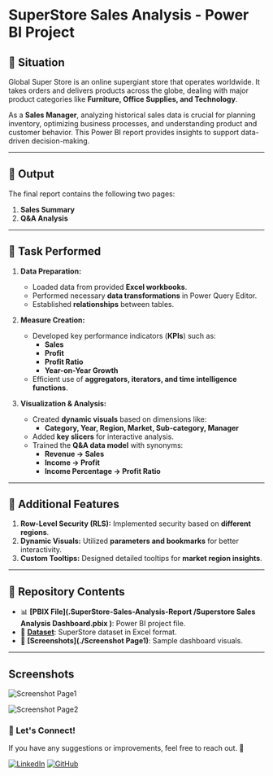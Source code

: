 # SuperStore Sales Analysis   - Power BI Project

## 📌 Situation

Global Super Store is an online supergiant store that operates worldwide. It takes orders and delivers products across the globe, dealing with major product categories like **Furniture, Office Supplies, and Technology**.

As a **Sales Manager**, analyzing historical sales data is crucial for planning inventory, optimizing business processes, and understanding product and customer behavior. This Power BI report provides insights to support data-driven decision-making.

---

## 🎯 Output

The final report contains the following two pages:

1. **Sales Summary**
2. **Q&A Analysis**

---

## 🔧 Task Performed

1. **Data Preparation:**

   - Loaded data from provided **Excel workbooks**.
   - Performed necessary **data transformations** in Power Query Editor.
   - Established **relationships** between tables.

2. **Measure Creation:**

   - Developed key performance indicators (**KPIs**) such as:
     - **Sales**
     - **Profit**
     - **Profit Ratio**
     - **Year-on-Year Growth**
   - Efficient use of **aggregators, iterators, and time intelligence functions**.

3. **Visualization & Analysis:**

   - Created **dynamic visuals** based on dimensions like:
     - **Category, Year, Region, Market, Sub-category, Manager**
   - Added **key slicers** for interactive analysis.
   - Trained the **Q&A data model** with synonyms:
     - **Revenue → Sales**
     - **Income → Profit**
     - **Income Percentage → Profit Ratio**

---

## 🚀 Additional Features

1. **Row-Level Security (RLS):** Implemented security based on **different regions**.
2. **Dynamic Visuals:** Utilized **parameters and bookmarks** for better interactivity.
3. **Custom Tooltips:** Designed detailed tooltips for **market region insights**.


---

## 📂 Repository Contents

- 📊 **[PBIX File](.SuperStore-Sales-Analysis-Report
/Superstore Sales Analysis Dashboard.pbix
)**: Power BI project file.  
- 📄  **[Dataset](./DataSet.zip)**: SuperStore dataset in Excel format.  
- 📝 **[Screenshots](./Screenshot Page1)**: Sample dashboard visuals.  


---

## Screenshots

![Screenshot Page1](https://github.com/user-attachments/assets/01dbe816-fb2e-42cd-8f9e-97704319a89d)




![Screenshot Page2](https://github.com/user-attachments/assets/bd4aa7b5-de40-4f6a-82a7-36a8f5774bc6)




### 📢 Let's Connect!

If you have any suggestions or improvements, feel free to reach out. 🚀

[![LinkedIn](https://img.shields.io/badge/LinkedIn-Connect-blue?logo=linkedin)](https://www.linkedin.com/in/sahir-rasheed-5686121a0/)
[![GitHub](https://img.shields.io/badge/GitHub-Follow-black?logo=github)](https://github.com/SahirRasheed)

